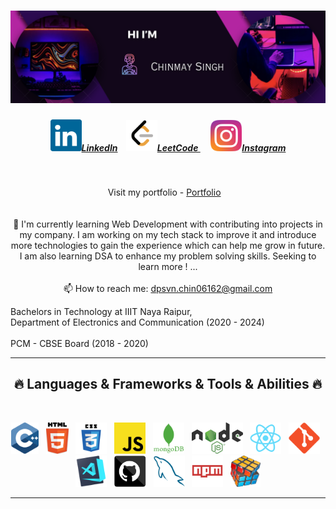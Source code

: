

<h1 align="center">
 <img src="https://github.com/CHINMAY02CS/CHINMAY02CS/blob/main/Headerc.png">

</h1>

<h5 align="center">
  <a href="https://www.linkedin.com/in/chinmaycs/" title="LinkedIn Profile" ><img width="50" src="linkedin.svg">LinkedIn</a> &nbsp;&nbsp;
 <a href="https://www.leetcode.com/CHINMAYSINGH02CS" title="LeetCode Profile" ><img width="50" src="LeetCode_logo_black.png">LeetCode </a>&nbsp;&nbsp;&nbsp;&nbsp;
  <a href="https://www.instagram.com/chinmay_singh___/" title="Instagram Profile"><img width="50" src="instagram.svg">Instagram</a>
</h5>
<br>
<p align="center">
  Visit my portfolio -   <a href="https://courageous-pie-8689a3.netlify.app/" title="Portfolio" >Portfolio</a> &nbsp;&nbsp;
<br><br><br>
  🔬 I'm currently learning Web Development with contributing into projects in my company. I am working on my tech stack to improve it and introduce more technologies to gain the experience which can help me grow in future. I am also learning DSA to enhance my problem solving skills. Seeking to learn more ! ...
  <br>
  
  <br>
  📫 How to reach me: <a href="mailto: dpsvn.chin06162@gmail.com">dpsvn.chin06162@gmail.com</a>
</p>
<p align="left">
   Bachelors in Technology at IIIT Naya Raipur,<br> Department of Electronics and Communication (2020 - 2024)
  <br>
  <br>
 PCM - CBSE Board (2018 - 2020)
</p>

<hr>
<h2 align="center">🔥 Languages & Frameworks & Tools & Abilities 🔥</h2>
<br>
<p align="center">
 <img title="C++" height="50" src="cpp.svg">&nbsp;&nbsp;
  <img title="HTML5" height="50" src="html5.svg">&nbsp;&nbsp;
  <img title="CSS" height="50" src="css.svg">&nbsp;&nbsp;
 <img title="Javascript" height="50" src="javascript.svg">&nbsp;&nbsp;
 <img title="MongoDB" height="50" src="mongodb.png">&nbsp;&nbsp;
 <img title="Node Express" height="50" src="node.png">&nbsp;&nbsp;
  <img title="React" height="50" src="react-original.svg">&nbsp;&nbsp;
  <img title="Git" height="50" src="git-original.svg">&nbsp;&nbsp;
  <img title="Visual Studio Code" height="50" src="vscode.png">&nbsp;&nbsp;
  <img title="GitHub" height="50" src="github.svg">&nbsp;&nbsp;
  <img title="MySQL" height="50" src="mysql.svg">&nbsp;&nbsp;
  <img title="npm" height="50" src="npm.svg">&nbsp;&nbsp;
 <img title="Problem Solving" height="50" src="problemSolving.png">
</p>



<hr>


